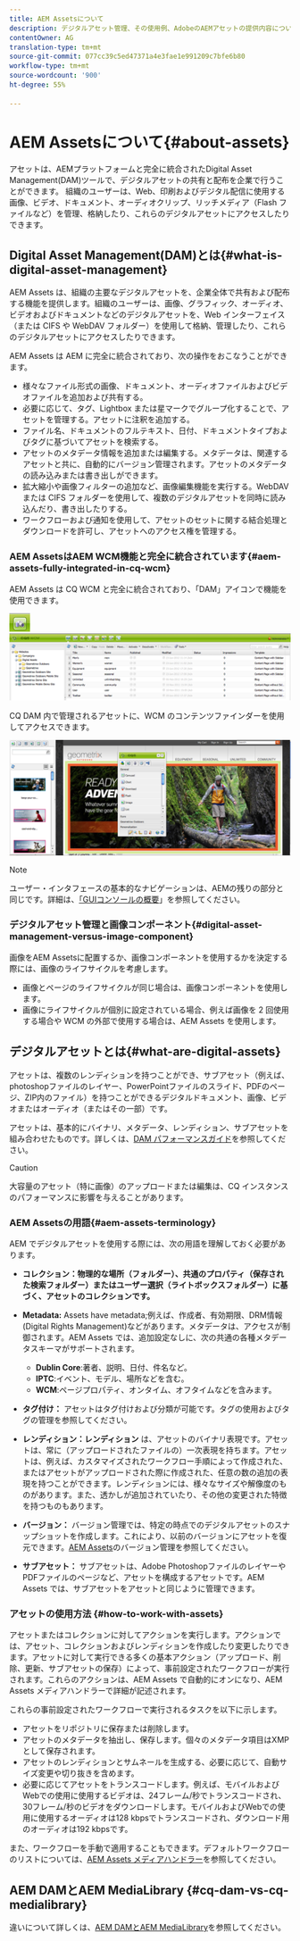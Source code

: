 ```yaml
---
title: AEM Assetsについて
description: デジタルアセット管理、その使用例、AdobeのAEMアセットの提供内容について説明します。
contentOwner: AG
translation-type: tm+mt
source-git-commit: 077cc39c5ed47371a4e3fae1e991209c7bfe6b80
workflow-type: tm+mt
source-wordcount: '900'
ht-degree: 55%

---
```



# AEM Assetsについて{#about-assets}

アセットは、AEMプラットフォームと完全に統合されたDigital Asset Management(DAM)ツールで、デジタルアセットの共有と配布を企業で行うことができます。 組織のユーザーは、Web、印刷およびデジタル配信に使用する画像、ビデオ、ドキュメント、オーディオクリップ、リッチメディア（Flash ファイルなど）を管理、格納したり、これらのデジタルアセットにアクセスしたりできます。

## Digital Asset Management(DAM)とは{#what-is-digital-asset-management}

AEM Assets は、組織の主要なデジタルアセットを、企業全体で共有および配布する機能を提供します。組織のユーザーは、画像、グラフィック、オーディオ、ビデオおよびドキュメントなどのデジタルアセットを、Web インターフェイス（または CIFS や WebDAV フォルダー）を使用して格納、管理したり、これらのデジタルアセットにアクセスしたりできます。

AEM Assets は AEM に完全に統合されており、次の操作をおこなうことができます。

* 様々なファイル形式の画像、ドキュメント、オーディオファイルおよびビデオファイルを追加および共有する。
* 必要に応じて、タグ、Lightbox または星マークでグループ化することで、アセットを管理する。アセットに注釈を追加する。
* ファイル名、ドキュメントのフルテキスト、日付、ドキュメントタイプおよびタグに基づいてアセットを検索する。
* アセットのメタデータ情報を追加または編集する。メタデータは、関連するアセットと共に、自動的にバージョン管理されます。アセットのメタデータの読み込みまたは書き出しができます。
* 拡大縮小や画像フィルターの追加など、画像編集機能を実行する。WebDAV または CIFS フォルダーを使用して、複数のデジタルアセットを同時に読み込んだり、書き出したりする。
* ワークフローおよび通知を使用して、アセットのセットに関する結合処理とダウンロードを許可し、アセットへのアクセス権を管理する。

### AEM AssetsはAEM WCM機能と完全に統合されています{#aem-assets-fully-integrated-in-cq-wcm}

AEM Assets は CQ WCM と完全に統合されており、「DAM」アイコンで機能を使用できます。

<!-- TBD: Update image for branding -->

![screen_shot_2012-04-17at15946](assets/screen_shot_2012-04-17at15946pm.png) ![pmscreen_shot_2012-04-17at20100pm](assets/screen_shot_2012-04-17at20100pm.png)

CQ DAM 内で管理されるアセットに、WCM のコンテンツファインダーを使用してアクセスできます。

<!-- TBD: Update image for branding -->

![screen_shot_2012-04-17at20214pm](assets/screen_shot_2012-04-17at20214pm.png)

>[!NOTE]
>
>ユーザー・インタフェースの基本的なナビゲーションは、AEMの残りの部分と同じです。詳細は、[「GUIコンソールの概要](/help/sites-authoring/qg-page-authoring.md)」を参照してください。

### デジタルアセット管理と画像コンポーネント{#digital-asset-management-versus-image-component}

画像をAEM Assetsに配置するか、画像コンポーネントを使用するかを決定する際には、画像のライフサイクルを考慮します。

* 画像とページのライフサイクルが同じ場合は、画像コンポーネントを使用します。
* 画像にライフサイクルが個別に設定されている場合、例えば画像を 2 回使用する場合や WCM の外部で使用する場合は、AEM Assets を使用します。

## デジタルアセットとは{#what-are-digital-assets}

アセットは、複数のレンディションを持つことができ、サブアセット（例えば、photoshopファイルのレイヤー、PowerPointファイルのスライド、PDFのページ、ZIP内のファイル）を持つことができるデジタルドキュメント、画像、ビデオまたはオーディオ（またはその一部）です。

アセットは、基本的にバイナリ、メタデータ、レンディション、サブアセットを組み合わせたものです。詳しくは、[DAM パフォーマンスガイド](/help/sites-deploying/assets-performance-sizing.md)を参照してください。

>[!CAUTION]
>
>大容量のアセット（特に画像）のアップロードまたは編集は、CQ インスタンスのパフォーマンスに影響を与えることがあります。

### AEM Assetsの用語{#aem-assets-terminology}

AEM でデジタルアセットを使用する際には、次の用語を理解しておく必要があります。

* **コレクション：物理的な場所（フォルダー）、共通のプロパティ（保存された検索フォルダー）またはユーザー選択（ライトボックスフォルダー）に基づく、アセットのコレクションです。** 

* **Metadata:** Assets have metadata;例えば、作成者、有効期限、DRM情報(Digital Rights Management)などがあります。メタデータは、アクセスが制御されます。AEM Assets では、追加設定なしに、次の共通の各種メタデータスキーマがサポートされます。

   * **Dublin Core**:著者、説明、日付、件名など。
   * **IPTC**:イベント、モデル、場所などを含む。
   * **WCM**:ページプロパティ、オンタイム、オフタイムなどを含みます。

* **タグ付け：** アセットはタグ付けおよび分類が可能です。タグの使用およびタグの管理を参照してください。

* **レンディション：レンディション** は、アセットのバイナリ表現です。アセットは、常に（アップロードされたファイルの）一次表現を持ちます。アセットは、例えば、カスタマイズされたワークフロー手順によって作成された、またはアセットがアップロードされた際に作成された、任意の数の追加の表現を持つことができます。レンディションには、様々なサイズや解像度のものがあります。また、透かしが追加されていたり、その他の変更された特徴を持つものもあります。

* **バージョン：** バージョン管理では、特定の時点でのデジタルアセットのスナップショットを作成します。これにより、以前のバージョンにアセットを復元できます。[AEM Assets](managing-assets-touch-ui.md#asset-versioning)のバージョン管理を参照してください。

* **サブアセット：** サブアセットは、Adobe PhotoshopファイルのレイヤーやPDFファイルのページなど、アセットを構成するアセットです。AEM Assets では、サブアセットをアセットと同じように管理できます。

### アセットの使用方法 {#how-to-work-with-assets}

アセットまたはコレクションに対してアクションを実行します。アクションでは、アセット、コレクションおよびレンディションを作成したり変更したりできます。アセットに対して実行できる多くの基本アクション（アップロード、削除、更新、サブアセットの保存）によって、事前設定されたワークフローが実行されます。これらのアクションは、AEM Assets で自動的にオンになり、AEM Assets メディアハンドラーで詳細が記述されます。

これらの事前設定されたワークフローで実行されるタスクを以下に示します。

* アセットをリポジトリに保存または削除します。
* アセットのメタデータを抽出し、保存します。個々のメタデータ項目はXMPとして保存されます。
* アセットのレンディションとサムネールを生成する、必要に応じて、自動サイズ変更や切り抜きを含めます。
* 必要に応じてアセットをトランスコードします。例えば、モバイルおよびWebでの使用に使用するビデオは、24フレーム/秒でトランスコードされ、30フレーム/秒のビデオをダウンロードします。モバイルおよびWebでの使用に使用するオーディオは128 kbpsでトランスコードされ、ダウンロード用のオーディオは192 kbpsです。

また、ワークフローを手動で適用することもできます。デフォルトワークフローのリストについては、[AEM Assets メディアハンドラー](media-handlers.md)を参照してください。

## AEM DAMとAEM MediaLibrary {#cq-dam-vs-cq-medialibrary}

違いについて詳しくは、[AEM DAMとAEM MediaLibrary](medialibrary.md)を参照してください。
